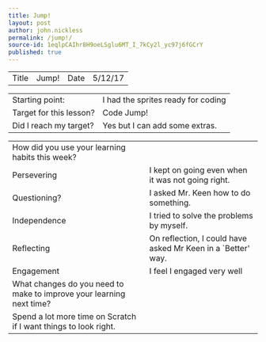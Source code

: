```yaml
---
title: Jump!
layout: post
author: john.nickless
permalink: /jump!/
source-id: 1eqlpCAIhr8H9oeLSglu6MT_I_7kCy2l_yc97j6fGCrY
published: true
---
```

<table>
  <tr>
    <td>Title</td>
    <td>Jump!</td>
    <td>Date</td>
    <td>5/12/17</td>
  </tr>
</table>


<table>
  <tr>
    <td>Starting point:</td>
    <td>I had the sprites ready for coding</td>
  </tr>
  <tr>
    <td>Target for this lesson?</td>
    <td>Code Jump!</td>
  </tr>
  <tr>
    <td>Did I reach my target? </td>
    <td>Yes but I can add some extras.</td>
  </tr>
</table>


<table>
  <tr>
    <td>How did you use your learning habits this week?</td>
    <td></td>
  </tr>
  <tr>
    <td>Persevering</td>
    <td>I kept on going even when it was not going right.</td>
  </tr>
  <tr>
    <td>Questioning?</td>
    <td>I asked Mr. Keen how to do something.</td>
  </tr>
  <tr>
    <td>Independence</td>
    <td>I tried to solve the problems by myself.</td>
  </tr>
  <tr>
    <td>Reflecting</td>
    <td>On reflection, I could have asked Mr Keen in a `Better' way.</td>
  </tr>
  <tr>
    <td>Engagement</td>
    <td>I feel I engaged very well</td>
  </tr>
  <tr>
    <td>What changes do you need to make to improve your learning next time?</td>
    <td></td>
  </tr>
  <tr>
    <td>Spend a lot more time on Scratch if I want things to look right.</td>
    <td></td>
  </tr>
</table>


